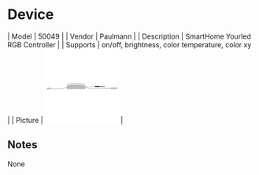 
# Device

| Model | 50049  |
| Vendor  | Paulmann  |
| Description | SmartHome Yourled RGB Controller |
| Supports | on/off, brightness, color temperature, color xy |
| Picture | ![../images/devices/50049.jpg](../images/devices/50049.jpg) |

## Notes

None
